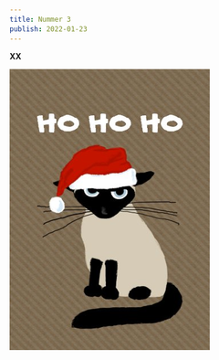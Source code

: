 ```yaml
---
title: Nummer 3
publish: 2022-01-23
---
```

**XX**



![Misse](/public/content/media/julkatt.jpg "Misse")